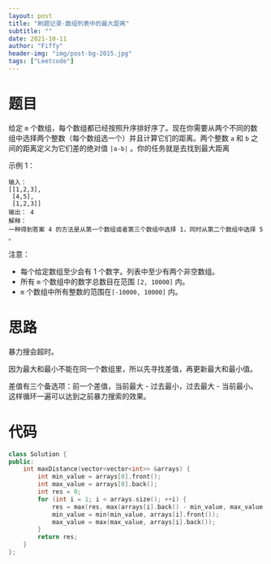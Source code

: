 ```yaml
---
layout: post
title: "刷题记录-数组列表中的最大距离"
subtitle: ""
date: 2021-10-11
author: "Fiffy"
header-img: "img/post-bg-2015.jpg"
tags: ["Leetcode"]
---
```


# 题目

给定 `m` 个数组，每个数组都已经按照升序排好序了。现在你需要从两个不同的数组中选择两个整数（每个数组选一个）并且计算它们的距离。两个整数 `a` 和 `b` 之间的距离定义为它们差的绝对值 `|a-b|` 。你的任务就是去找到最大距离

示例 1：

```
输入： 
[[1,2,3],
 [4,5],
 [1,2,3]]
输出： 4
解释：
一种得到答案 4 的方法是从第一个数组或者第三个数组中选择 1，同时从第二个数组中选择 5 。
```


注意：

- 每个给定数组至少会有 1 个数字。列表中至少有两个非空数组。
- 所有 `m` 个数组中的数字总数目在范围 `[2, 10000]` 内。
- `m` 个数组中所有整数的范围在`[-10000, 10000]` 内。

# 思路

暴力搜会超时。

因为最大和最小不能在同一个数组里，所以先寻找差值，再更新最大和最小值。

差值有三个备选项：前一个差值，当前最大 - 过去最小，过去最大 - 当前最小。这样循环一遍可以达到之前暴力搜索的效果。

# 代码

```c++
class Solution {
public:
    int maxDistance(vector<vector<int>> &arrays) {
        int min_value = arrays[0].front();
        int max_value = arrays[0].back();
        int res = 0;
        for (int i = 1; i < arrays.size(); ++i) {
            res = max(res, max(arrays[i].back() - min_value, max_value - arrays[i].front()));
            min_value = min(min_value, arrays[i].front());
            max_value = max(max_value, arrays[i].back());
        }
        return res;
    }
};
```

